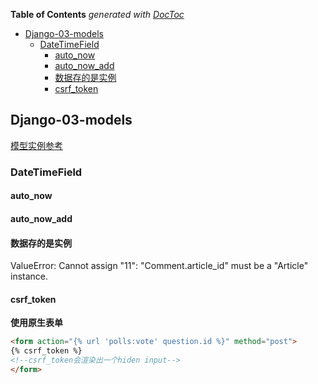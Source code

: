 <!-- START doctoc generated TOC please keep comment here to allow auto update -->
<!-- DON'T EDIT THIS SECTION, INSTEAD RE-RUN doctoc TO UPDATE -->
**Table of Contents**  *generated with [DocToc](https://github.com/thlorenz/doctoc)*

- [Django-03-models](#django-03-models)
  - [DateTimeField](#datetimefield)
    - [auto_now](#auto_now)
    - [auto_now_add](#auto_now_add)
    - [数据存的是实例](#%E6%95%B0%E6%8D%AE%E5%AD%98%E7%9A%84%E6%98%AF%E5%AE%9E%E4%BE%8B)
    - [csrf_token](#csrf_token)

<!-- END doctoc generated TOC please keep comment here to allow auto update -->

## Django-03-models

[模型实例参考](http://python.usyiyi.cn/django/ref/models/instances.html)

### DateTimeField

#### auto_now

#### auto_now_add

#### 数据存的是实例

ValueError: Cannot assign "11": "Comment.article_id" must be a "Article" instance.

#### csrf_token

**使用原生表单**

```html
<form action="{% url 'polls:vote' question.id %}" method="post">
{% csrf_token %}
<!--csrf_token会渲染出一个hiden input-->
</form>
```